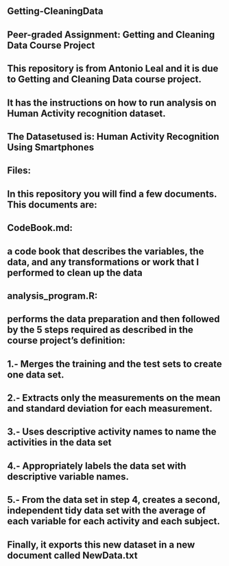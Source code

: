 ## Getting-CleaningData
## Peer-graded Assignment: Getting and Cleaning Data Course Project
## This repository is from Antonio Leal and it is due to Getting and Cleaning Data course project. 
## It has the instructions on how to run analysis on Human Activity recognition dataset.

## The Datasetused is: Human Activity Recognition Using Smartphones

## Files:
## In this repository you will find a few documents. This documents are:
## CodeBook.md:
## a code book that describes the variables, the data, and any transformations or work that I performed to clean up the data

## analysis_program.R: 
## performs the data preparation and then followed by the 5 steps required as described in the course project’s definition:

## 1.- Merges the training and the test sets to create one data set.
## 2.- Extracts only the measurements on the mean and standard deviation for each measurement.
## 3.- Uses descriptive activity names to name the activities in the data set
## 4.- Appropriately labels the data set with descriptive variable names.
## 5.- From the data set in step 4, creates a second, independent tidy data set with the average of each variable for each activity and each subject.

## Finally, it exports this new dataset in a new document called NewData.txt
